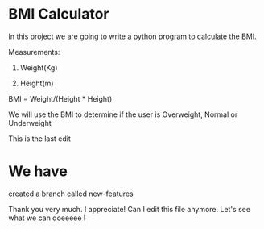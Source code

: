 # BMI Calculator

In this project we are going to write a python program to calculate the BMI.


Measurements:

1. Weight(Kg)

2. Height(m)

BMI = Weight/(Height * Height)

We will use the BMI to determine if the user is Overweight, Normal or Underweight

This is the last edit

# We have
created a branch called new-features

Thank you very much. I appreciate! Can I edit this file anymore. Let's see what we can doeeeee
!
